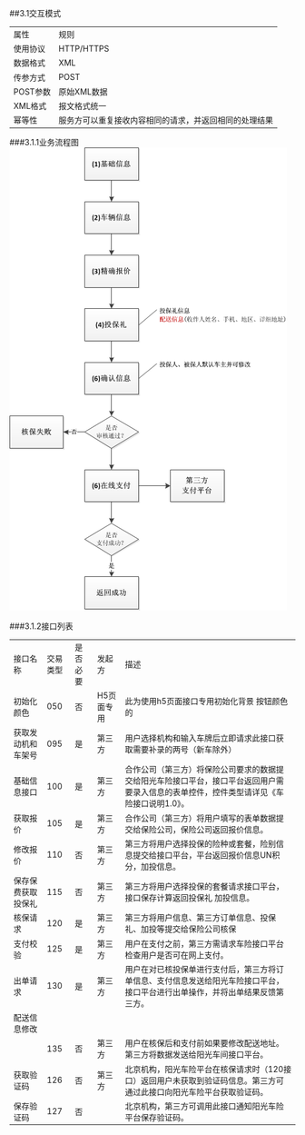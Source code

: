 ##3.1交互模式
<table>
   <tr>
      <td>属性</td>
      <td>规则</td>
   </tr>
   <tr>
      <td>使用协议</td>
      <td>HTTP/HTTPS</td>
   </tr>
   <tr>
      <td>数据格式</td>
      <td>XML</td>
   </tr>
   <tr>
      <td>传参方式</td>
      <td>POST</td>
   </tr>
   <tr>
      <td>POST参数</td>
      <td>原始XML数据</td>
   </tr>
   <tr>
      <td>XML格式</td>
      <td>报文格式统一</td>
   </tr>
   <tr>
      <td>幂等性</td>
      <td>服务方可以重复接收内容相同的请求，并返回相同的处理结果</td>
   </tr>
</table>
###3.1.1业务流程图
<img src="https://github.com/360bao/Manual/blob/master/2.png">

###3.1.2接口列表 
<table>
   <tr>
      <td>接口名称</td>
      <td>交易类型</td>
      <td>是否必要</td>
      <td>发起方</td>
      <td>描述</td>
   </tr>
   <tr>
      <td>初始化颜色</td>
      <td>050</td>
      <td>否</td>
      <td>H5页面专用</td>
      <td>此为使用h5页面接口专用初始化背景 按钮颜色的</td>
   </tr>
   <tr>
      <td>获取发动机和车架号</td>
      <td>095</td>
      <td>是</td>
      <td>第三方</td>
      <td>用户选择机构和输入车牌后立即请求此接口获取需要补录的两号（新车除外）</td>
   </tr>
   <tr>
      <td>基础信息接口</td>
      <td>100</td>
      <td>是</td>
      <td>第三方</td>
      <td>合作公司（第三方）将保险公司要求的数据提交给阳光车险接口平台，接口平台返回用户需要录入信息的表单控件，控件类型请详见《车险接口说明1.0》。</td>
   </tr>
   <tr>
      <td>获取报价</td>
      <td>105</td>
      <td>是</td>
      <td>第三方</td>
      <td>合作公司（第三方）将用户填写的表单数据提交给保险公司，保险公司返回报价信息。</td>
   </tr>
   <tr>
      <td>修改报价</td>
      <td>110</td>
      <td>否</td>
      <td>第三方</td>
      <td>第三方将用户选择投保的险种或套餐，险别信息提交给接口平台，平台返回报价信息UN积分，加投信息。</td>
   </tr>
   <tr>
      <td>保存保费获取投保礼</td>
      <td>115</td>
      <td>否</td>
      <td>第三方</td>
      <td>第三方将用户选择投保的套餐请求接口平台，接口保存计算返回投保礼 加投信息。</td>
   </tr>
   <tr>
      <td>核保请求</td>
      <td>120</td>
      <td>是</td>
      <td>第三方</td>
      <td>第三方将用户信息、第三方订单信息、投保礼、加投等提交给保险公司核保</td>
   </tr>
   <tr>
      <td>支付校验</td>
      <td>125</td>
      <td>是</td>
      <td>第三方</td>
      <td>用户在支付之前，第三方需请求车险接口平台检查用户是否可在网上支付。</td>
   </tr>
   <tr>
      <td>出单请求</td>
      <td>130</td>
      <td>是</td>
      <td>第三方</td>
      <td>用户在对已核投保单进行支付后，第三方将订单信息、支付信息发送给阳光车险接口平台，接口平台进行出单操作，并将出单结果反馈第三方。</td>
   </tr>
   <tr>
      <td>配送信息修改</td>
   </tr>
   <tr>
      <td></td>
      <td>135</td>
      <td>否</td>
      <td>第三方</td>
      <td>用户在核保后和支付前如果要修改配送地址。第三方将数据发送给阳光车间接口平台。</td>
   </tr>
   <tr>
      <td>获取验证码</td>
      <td>126</td>
      <td>否</td>
      <td>第三方</td>
      <td>北京机构，阳光车险平台在核保请求时（120接口）返回用户未获取到验证码信息。第三方可通过此接口向阳光车险平台获取验证码。</td>
   </tr>
   <tr>
      <td>保存验证码</td>
      <td>127</td>
      <td>否</td>
      <td></td>
      <td>北京机构，第三方可调用此接口通知阳光车险平台保存验证码。</td>
   </tr>
</table>
